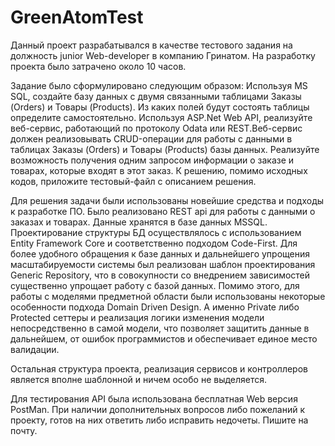 # GreenAtomTest

Данный проект разрабатывался в качестве тестового задания на должность junior Web-developer в компанию Гринатом.
На разработку проекта было затрачено около 10 часов.

Задание было сформулировано следующим образом: Используя MS SQL, создайте базу данных с двумя связанными таблицами Заказы (Orders) и Товары (Products). Из каких полей будут состоять таблицы определите самостоятельно. Используя ASP.Net Web API, реализуйте веб-сервис, работающий по протоколу Odata или REST.Веб-сервис должен реализовывать CRUD-операции для работы с данными в таблицах Заказы (Orders) и Товары (Products) базы данных. Реализуйте возможность получения одним запросом информации о заказе и товарах, которые входят в этот заказ. К решению, помимо исходных кодов, приложите тестовый-файл с описанием решения.

Для решения задачи были использованы новейшие средства и подходы к разработке ПО.
Было реализовано REST api для работы с данными о заказах и товарах. Данные хранятся в базе данных MSSQL. Проектирование структуры БД осуществлялось с использованием Entity Framework Core и соответственно подходом Code-First. Для более удобного обращения к базе данных и дальнейшего упрощения масштабируемости системы был реализован шаблон проектирования Generic Repository, что в совокупности со внедрением зависимостей существенно упрощает работу с базой данных. Помимо этого, для работы с моделями предметной области были использованы некоторые особенности подхода Domain Driven Design. А именно Private либо Protected сеттеры и реализация логики изменения модели непосредственно в самой модели, что позволяет защитить данные в дальнейшем, от ошибок программистов и обеспечивает единое место валидации.

Остальная структура проекта, реализация сервисов и контроллеров является вполне шаблонной и ничем особо не выделяется.

Для тестирования API была использована бесплатная Web версия PostMan.
При наличии дополнительных вопросов либо пожеланий к проекту, готов на них ответить либо исправить недочеты. Пишите на почту.

